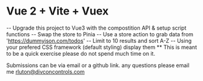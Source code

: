 # Vue 2 + Vite + Vuex

-- Upgrade this project to Vue3 with the compostition API & setup script functions
-- Swap the store to Pinia
-- Use a store action to grab data from 'https://dummyjson.com/todos'
-- Limit to 10 results and sort A-Z
-- Using your prefered CSS framework (default styling) display them
** This is meant to be a quick exercise please do not spend much time on it.

Submissions can be via email or a github link. any questions please email me rluton@divconcontrols.com
